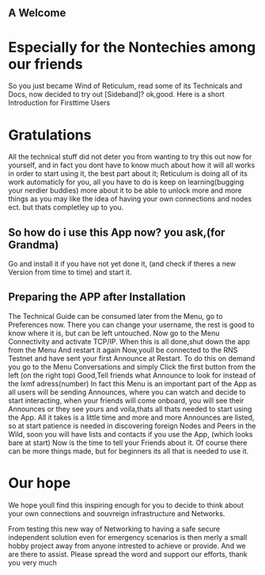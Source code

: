 ## A Welcome 

# Especially for the Nontechies among our friends

So you just became Wind of Reticulum,
read some of its Technicals and Docs,
now decided to try out [Sideband]?
ok,good.
Here is a short Introduction for Firsttime Users

# Gratulations

All the technical stuff did not deter you from 
wanting to try this out now for yourself,
and in fact you dont have to know much 
about how it will all works 
in order to start using it,
the best part about it; 
Reticulum is doing all of its work 
automaticly for you,
all you have to do is keep on 
learning(bugging your nerdier buddies) more about it
to be able to unlock more and more things 
as you may like the idea of having 
your own connections and nodes ect.
but thats completley up to you.

## So how do i use this App now? you ask,(for Grandma)

Go and install it if you have not yet done it,
(and check if theres a new Version from time to time)
and start it.

## Preparing the APP after Installation

The Technical Guide can be consumed later 
from the Menu, go to Preferences now.
There you can change your username,
the rest is good to know where it is,
but can be left untouched.
Now go to the Menu Connectivity and activate TCP/IP.
When this is all done,shut down the app from the Menu
And restart it again
Now,youll be connected to the RNS Testnet 
and have sent your first Announce at Restart.
To do this on demand you go to the Menu Conversations
and simply Click the first button from the left 
(on the right top)
Good,Tell friends what Announce to look for 
instead of the lxmf adress(number)
In fact this Menu is an important part of the App 
as all users will be sending Announces,
where you can watch and decide to start interacting,
when your friends will come onboard,
you will see their Announces or they see yours 
and voila,thats all thats needed to start using the App.
All it takes is a little time and more and more Announces are listed,
so at start patience is needed in discovering 
foreign Nodes and Peers in the Wild,
soon you will have lists and contacts if you use the App,
(which looks bare at start)
Now is the time to tell your Friends about it.
Of course there can be more things made,
but for beginners its all that is needed to use it.

# Our hope

We hope youll find this inspiring enough for you 
to decide to think about your own connections 
and souvreign infrastructure and Networks.

From testing this new way of Networking to having 
a safe secure independent solution even for emergency 
scenarios is then merly a small hobby project away 
from anyone intrested to achieve or provide.
And we are there to assist.
Please spread the word and support our efforts,
thank you very much


